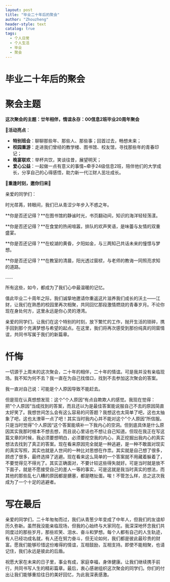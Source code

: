 ```yaml
---
layout: post
title: "毕业二十年后的聚会"
author: "Zhouzheng"
header-style: text
catalog: true
tags:
  - 个人日常
  - 个人生活
  - 毕业
  - 聚会
---
```


# 毕业二十年后的聚会

# 聚会主题

**这次聚会的主题：廿年相伴，情谊永存：00信息2班毕业20周年聚会**

🎉**活动亮点**：

- **特别班会**：聊聊那些年、那些人、那些事；回首过去，畅想未来；
- **校园重游**：走进我们曾经的教学楼、图书馆、校友馆，寻找那些年的青春印记；
- **晚宴联欢**：举杯共饮，笑谈往昔，展望明天；
- **爱心公益**：一起做一点有意义的事情~牵手24级信息2班，陪伴他们的大学成长，分享自己的心得感悟，助力新一代江财人茁壮成长。

🌈**重逢时刻，邀你归来**🌈

亲爱的同学们：

时光荏苒，转眼间，我们已从青涩少年步入不惑之年。

**你是否还记得？**在图书馆的静谧时光，书页翻动间，知识的海洋轻轻荡漾。

**你是否还记得？**在食堂的热闹喧嚣，排队的欢声笑语，是味蕾与友情的双重盛宴。

**你是否还记得？**在蛟湖的黄昏，夕阳如金，与三两知己共话未来的憧憬与梦想。

**你是否还记得？**在教室的清晨，阳光透过窗棂，与老师的教诲一同照亮求知的道路。

……

所有这些，如今，都成为了我们心中最温暖的记忆。

值此毕业二十周年之际，我们诚挚地邀请你重返这片滋养我们成长的沃土——江财，让我们在熟悉的校园里再次相聚，共同回忆那段激情燃烧的青春岁月。不论你现在身处何方，这里永远是你心灵的港湾。

亲爱的同学们，让我们在这个特别的时刻，放下繁忙的工作，抛开生活的琐碎，携手回到那个充满梦想与希望的起点。在这里，我们将再次感受到那份纯真的同窗情谊，共同书写属于我们的新篇章。

# 忏悔

一切源于上周末的这次聚会，二十年的相伴，二十年的情谊。可是我并没有亲临现场。我不知为何不去？我一直在为自己找借口，找到不去参加这次聚会的答案。

我一直对自己说：可能是个人原因导致不能赶去。

但是现在认真想想发现：这个”个人原因“有点自欺欺人的感觉。我现在觉得：把”个人原因“当成找到的答案，而且还以为是最佳答案能说服自己不去的原因简直太好笑了。我想世间怎么会有这么容易的问答题？我想这也太简单了吧，这也太抽象了吧，这也太潦草一点了吧！其实当时我内心并不能对这个”个人原因“所信服。只是当时觉得”个人原因“这个答案能填补一下我内心的空洞。但到底具体是什么原因其实我那时根本不想去想，而且说心里话也不想让自己知道。但现在我正在写这篇文章的时候，我必须要想明白，必须要挖空我的内心，真正挖掘出我内心的真实想法去找到了真正的答案。现在看来原因完全就是一种逃避，是一种不敢面对现实的真实写照，其实也就是人世间的一种比对思想在作祟。其实就是自己想了很多，顾虑了很多，最终选择了逃避。现在看来这么简单的一个答案就不用藏着躲着了，不要觉得见不得光了。其实正确面对，不要计较这些得失就好。可是当时就是放不下面子，就是不愿接受自己的差人一等的事实，可是这就是我当时真实的想法，而其他的那些乱七八糟的原因都是搪塞，都是瞎扯蛋。唉！不管怎么样，总之这次我成为了一个十足的逃避者。

# 写在最后

亲爱的同学们，二十年匆匆而过，我们从青葱少年变成了中年人，但我们的友谊却历久弥新。虽然我没能亲临现场，但我的心始终与大家同在。我深深地怀念我们共同度过的那些岁月，那些欢笑、泪水、奋斗和梦想。每个人都有自己的人生轨迹，有人已经功成名就，有人还在努力奋斗，但无论如何，我们都是彼此最珍贵的财富。愿我们能够珍惜这份难得的情谊，互相鼓励，互相支持。即使不能相聚，也请记住，我们永远是彼此的后盾。

祝愿大家在未来的日子里，事业有成，家庭幸福，身体健康。让我们继续携手前行，共同书写人生的精彩篇章。最后，衷心感谢组织这次聚会的同学们。你们的付出让我们能够重拾往日的美好回忆，为此我深表感激。
